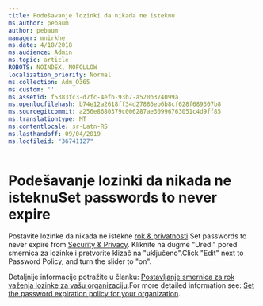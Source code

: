 ```yaml
---
title: Podešavanje lozinki da nikada ne isteknu
ms.author: pebaum
author: pebaum
manager: mnirkhe
ms.date: 4/18/2018
ms.audience: Admin
ms.topic: article
ROBOTS: NOINDEX, NOFOLLOW
localization_priority: Normal
ms.collection: Adm_O365
ms.custom: ''
ms.assetid: f5383fc3-d7fc-4efb-93b7-a520b374099a
ms.openlocfilehash: b74e12a2618ff34d27886eb6b8cf628f689307b8
ms.sourcegitcommit: a256e8680379c006287ae30996763051c4d9ff85
ms.translationtype: MT
ms.contentlocale: sr-Latn-RS
ms.lasthandoff: 09/04/2019
ms.locfileid: "36741127"
---
```

# <a name="set-passwords-to-never-expire"></a><span data-ttu-id="60866-102">Podešavanje lozinki da nikada ne isteknu</span><span class="sxs-lookup"><span data-stu-id="60866-102">Set passwords to never expire</span></span>

<span data-ttu-id="60866-103">Postavite lozinke da nikada ne istekne [rok &amp; privatnosti](https://portal.office.com/adminportal/home#/settings/security).</span><span class="sxs-lookup"><span data-stu-id="60866-103">Set passwords to never expire from [Security &amp; Privacy](https://portal.office.com/adminportal/home#/settings/security).</span></span> <span data-ttu-id="60866-104">Kliknite na dugme "Uredi" pored smernica za lozinke i pretvorite klizač na "uključeno".</span><span class="sxs-lookup"><span data-stu-id="60866-104">Click "Edit" next to Password Policy, and turn the slider to "on".</span></span>
  
<span data-ttu-id="60866-105">Detaljnije informacije potražite u članku: [Postavljanje smernica za rok važenja lozinke za vašu organizaciju](https://docs.microsoft.com/office365/admin/manage/set-password-expiration-policy).</span><span class="sxs-lookup"><span data-stu-id="60866-105">For more detailed information see: [Set the password expiration policy for your organization](https://docs.microsoft.com/office365/admin/manage/set-password-expiration-policy).</span></span>
  

